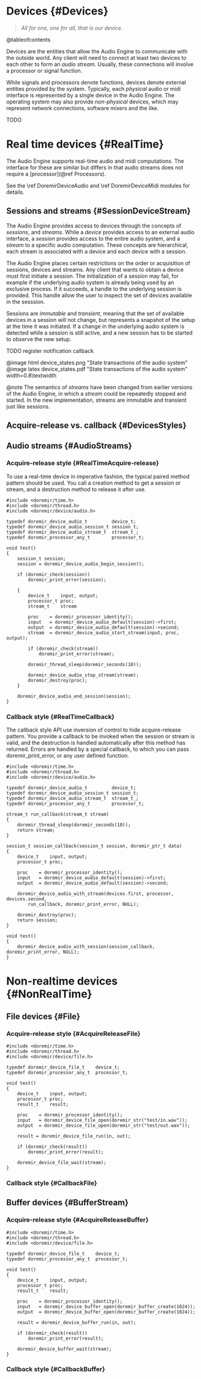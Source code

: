 
# Devices {#Devices}

> *All for one, one for all, that is our device.*

@tableofcontents

Devices are the entities that allow the Audio Engine to communicate with the outside world. Any client will need
to connect at least two devices to each other to form an *audio stream*. Usually, these connections will involve
a processor or signal function.

While signals and processors denote functions, devices denote external entities provided by the system.
Typically, each *physical* audio or midi interface is represented by a single device in the Audio Engine. The
operating system may also provide *non-physical* devices, which may represent network connections, software
mixers and the like.

TODO

# Real time devices {#RealTime}

The Audio Engine supports real-time audio and midi computations. The interface for these are similar but differs
in that audio streams does not require a [processor](@ref Processors). 

See the \ref DoremirDeviceAudio and \ref DoremirDeviceMidi modules for details.

## Sessions and streams {#SessionDeviceStream}

The Audio Engine provides access to devices through the concepts of *sessions*, and *streams*. While a *device*
provides access to an external audio interface, a *session* provides access to the entire audio system, and a *stream*
to a specific audio computation. These concepts are hierarchical, each stream is associated with a device and each
device with a session.

The Audio Engine places certain restrictions on the order or acquisition of sessions, devices and streams. Any
client that wants to obtain a device must first initiate a session. The initialization of a session may fail, for
example if the underlying audio system is already being used by an exclusive process. If it succeeds, a handle
to the underlying session is provided. This handle allow the user to inspect the set of devices available in the
sesssion. 

Sessions are *immutable* and *transient*, meaning that the set of available devices in a session will not
change, but represents a snapshot of the setup at the time it was initiated. If a change in the underlying 
audio system is detected while a session is still active, and a new session has to be started to observe the
new setup.

TODO register notification callback

@image html  device_states.png "State transactions of the audio system"
@image latex device_states.pdf "State transactions of the audio system" width=0.8\textwidth

@note
    The semantics of *streams* have been changed from earlier versions of the Audio Engine, in which a *stream*
    could be repeatedly stopped and started. In the new implementation, streams are immutable and transient just
    like sessions.

## Acquire-release vs. callback {#DevicesStyles}

## Audio streams {#AudioStreams}

### Acquire-release style {#RealTimeAcquire-release}

To use a real-time device in imperative fashion, the typical paired method pattern should be used. You call 
a creation method to get a session or stream, and a destruction method to release it after use. 

~~~~
#include <doremir/time.h>
#include <doremir/thread.h>
#include <doremir/device/audio.h>

typedef doremir_device_audio_t         device_t;
typedef doremir_device_audio_session_t session_t;
typedef doremir_device_audio_stream_t  stream_t_;
typedef doremir_processor_any_t        processor_t;

void test()
{       
    session_t session;
    session = doremir_device_audio_begin_session();

    if (doremir_check(session))
        doremir_print_error(session);

    {
        device_t    input, output;
        processor_t proc;
        stream_t    stream
        
        proc    = doremir_processor_identity();
        input   = doremir_device_audio_default(session)->first;
        output  = doremir_device_audio_default(session)->second;        
        stream  = doremir_device_audio_start_stream(input, proc, output);

        if (doremir_check(stream))
            doremir_print_error(stream);

        doremir_thread_sleep(doremir_seconds(10));
        
        doremir_device_audio_stop_stream(stream);
        doremir_destroy(proc);
    }

    doremir_device_audio_end_session(session);
}
~~~~


### Callback style {#RealTimeCallback}

The callback style API use inversion of control to hide acquire-release pattern. You provide a
callback to be invoked when the session or stream is valid, and the destruction is handled automatically
after this method has returned. Errors are handled by a special callback, to which you can pass
doremir_print_error, or any user defined function.

~~~~
#include <doremir/time.h>
#include <doremir/thread.h>
#include <doremir/device/audio.h>

typedef doremir_device_audio_t         device_t;
typedef doremir_device_audio_session_t session_t;
typedef doremir_device_audio_stream_t  stream_t_;
typedef doremir_processor_any_t        processor_t;

stream_t run_callback(stream_t stream)
{
    doremir_thread_sleep(doremir_seconds(10));
    return stream;
}

session_t session_callback(session_t session, doremir_ptr_t data)
{
    device_t    input, output;
    processor_t proc;

    proc    = doremir_processor_identity();
    input   = doremir_device_audio_default(session)->first;
    output  = doremir_device_audio_default(session)->second;        

    doremir_device_audio_with_stream(devices.first, processor, devices.second,
        run_callback, doremir_print_error, NULL);

    doremir_destroy(proc);
    return session;
}

void test()
{
    doremir_device_audio_with_session(session_callback, doremir_print_error, NULL);
}
~~~~


# Non-realtime devices {#NonRealTime}

## File devices {#File}

### Acquire-release style {#AcquireReleaseFile}

~~~~
#include <doremir/time.h>
#include <doremir/thread.h>
#include <doremir/device/file.h>

typedef doremir_device_file_t    device_t;
typedef doremir_processor_any_t  processor_t;

void test()
{
    device_t    input, output;
    processor_t proc;
    result_t    result;

    proc    = doremir_processor_identity();
    input   = doremir_device_file_open(doremir_str("test/in.wav"));
    output  = doremir_device_file_open(doremir_str("test/out.wav"));

    result = doremir_device_file_run(in, out);

    if (doremir_check(result))
        doremir_print_error(result);

    doremir_device_file_wait(stream);
}
~~~~

### Callback style {#CallbackFile}



## Buffer devices {#BufferStream}

### Acquire-release style {#AcquireReleaseBuffer}

~~~~
#include <doremir/time.h>
#include <doremir/thread.h>
#include <doremir/device/file.h>

typedef doremir_device_file_t    device_t;
typedef doremir_processor_any_t  processor_t;

void test()
{
    device_t    input, output;
    processor_t proc;
    result_t    result;

    proc    = doremir_processor_identity();
    input   = doremir_device_buffer_open(doremir_buffer_create(1024));
    output  = doremir_device_buffer_open(doremir_buffer_create(1024));

    result = doremir_device_buffer_run(in, out);

    if (doremir_check(result))
        doremir_print_error(result);

    doremir_device_buffer_wait(stream);
}
~~~~


### Callback style {#CallbackBuffer}





